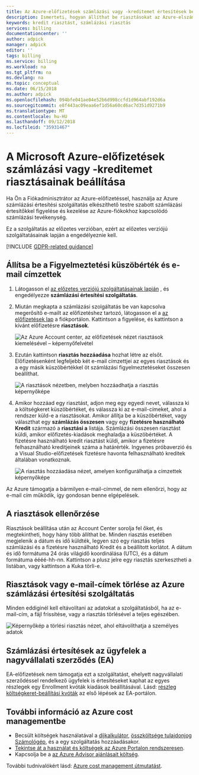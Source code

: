 ```yaml
---
title: Az Azure-előfizetések számlázási vagy -kreditemet értesítések beállítása |} A Microsoft Docs
description: Ismerteti, hogyan állíthat be riasztásokat az Azure-elszámolások a számlázási meglepetések elkerülése érdekében.
keywords: kredit riasztást, számlázási riasztás
services: billing
documentationcenter: ''
author: adpick
manager: adpick
editor: ''
tags: billing
ms.service: billing
ms.workload: na
ms.tgt_pltfrm: na
ms.devlang: na
ms.topic: conceptual
ms.date: 06/15/2018
ms.author: adpick
ms.openlocfilehash: 094bfe041ae04e52b6d998ccfd1d964abf192d6a
ms.sourcegitcommit: e8f443ac09eaa6ef1d56a60cd6ac7d351d9271b9
ms.translationtype: MT
ms.contentlocale: hu-HU
ms.lasthandoff: 09/12/2018
ms.locfileid: "35931467"
---
```

# <a name="set-up-billing-or-credit-alerts-for-your-microsoft-azure-subscriptions"></a>A Microsoft Azure-előfizetések számlázási vagy -kreditemet riasztásainak beállítása
Ha Ön a Fiókadminisztrátor az Azure-előfizetéssel, használja az Azure számlázási értesítési szolgáltatás elkészíthető testre szabott számlázási értesítőkkel figyelése és kezelése az Azure-fiókokhoz kapcsolódó számlázási tevékenység.

Ez a szolgáltatás az előzetes verzióban, ezért az előzetes verziójú szolgáltatásainak lapján a engedélyeznie kell.

[!INCLUDE [GDPR-related guidance](../../includes/gdpr-intro-sentence.md)]

## <a name="set-the-alert-threshold-and-email-recipients"></a>Állítsa be a Figyelmeztetési küszöbérték és e-mail címzettek
1. Látogasson el [az előzetes verziójú szolgáltatásainak lapján](https://account.windowsazure.com/PreviewFeatures) , és engedélyezze **számlázási értesítési szolgáltatás**.

1. Miután megkapta a számlázási szolgáltatás be van kapcsolva megerősítő e-mailt az előfizetéshez tartozó, látogasson el a [az előfizetések lap](https://account.windowsazure.com/Subscriptions) a fiókportálon. Kattintson a figyelése, és kattintson a kívánt előfizetésre **riasztások**.

    ![Az Azure Account center, az előfizetések nézet riasztások kiemelésével – képernyőfelvétel][Image1]

2. Ezután kattintson **riasztás hozzáadása** hozhat létre az elsőt. Előfizetésenként legfeljebb két e-mail címzettjei az egyes riasztások és a egy másik küszöbértékkel öt számlázási figyelmeztetéseket összesen beállíthat.

    ![A riasztások nézetben, melyben hozzáadhatja a riasztás képernyőképe][Image2]

3. Amikor hozzáad egy riasztást, adjon meg egy egyedi nevet, válassza ki a költségkeret küszöbértéket, és válassza ki az e-mail-címeket, ahol a rendszer küld-e a riasztásokat. Amikor állítja be a küszöbértéket, vagy választhat egy **számlázás összesen** vagy egy **fizetésre használható Kredit** származó a **riasztási a** listája. Számlázási összesen riasztást küldi, amikor előfizetés-kiadások meghaladja a küszöbértéket. A fizetésre használható kredit riasztást küldi, amikor a fizetésre felhasználható kreditjeinek száma a határérték. Ingyenes próbaverzió és a Visual Studio-előfizetések fizetésre havonta felhasználható kreditek általában vonatkoznak.

    ![A riasztás hozzáadása nézet, amelyen konfigurálhatja a címzettek képernyőképe][Image3]

Az Azure támogatja a bármilyen e-mail-címmel, de nem ellenőrzi, hogy az e-mail cím működik, így gondosan benne elgépelések.

## <a name="check-on-your-alerts"></a>A riasztások ellenőrzése
Riasztások beállítása után az Account Center sorolja fel őket, és megtekintheti, hogy hány több állíthat be. Minden riasztás esetében megjelenik a dátum és idő küldték, legyen szó egy riasztás teljes számlázási és a fizetésre használható Kredit és a beállított korlátot. A dátum és idő formátuma 24 órás világidő koordinálása (UTC), és a dátum formátuma éééé-hh-nn. Kattintson a plusz jelre egy riasztás szerkesztheti a listában, vagy kattintson a Kuka törli-e.

## <a name="delete-alerts-or-email-addresses-from-the-azure-billing-alert-service"></a>Riasztások vagy e-mail-címek törlése az Azure számlázási értesítési szolgáltatás
Minden eddiginél kell eltávolítani az adatokat a szolgáltatásból, ha az e-mail-cím, a fájl frissítése, vagy a riasztás törlésével a teljes egészében.

   ![Képernyőkép a törlési riasztás nézet, ahol eltávolíthatja a személyes adatok][Image4]

## <a name="billing-alerts-for-enterprise-agreement-ea-customers"></a>Számlázási értesítések az ügyfelek a nagyvállalati szerződés (EA)
EA-előfizetések nem támogatja ezt a szolgáltatást, ehelyett nagyvállalati szerződéssel rendelkező ügyfelek is értesítéseket kaphat az egyes részlegek egy Enrollment kvóták kiadások beállításával. Lásd: [részleg költségkeret-beállítási kvóták](https://ea.azure.com/helpdocs/departmentSpendingQuotas) az első lépések az EA-portálon.

## <a name="learn-more-about-azure-cost-management"></a>További információ az Azure cost managementbe
- Becsült költségek használatával a [díjkalkulátor](https://azure.microsoft.com/pricing/calculator/), [összköltsége tulajdonjog Számológép](https://aka.ms/azure-tco-calculator), és a egy szolgáltatás hozzáadásakor.
- [Tekintse át a használat és költségek az Azure Portalon rendszeresen](billing-getting-started.md#costs).
- Kapcsolja be a [az Azure Advisor ajánlásait költség](../advisor/advisor-cost-recommendations.md).

További tudnivalókért lásd: [Azure cost management útmutatást](billing-getting-started.md).

[Image1]: ./media/azure-billing-set-up-alerts/billingalert1.png 
[Image2]: ./media/azure-billing-set-up-alerts/billingalert2.png
[Image3]: ./media/azure-billing-set-up-alerts/billingalerts3.png 
[Image4]: ./media/azure-billing-set-up-alerts/AlertsDeleteScreen1.PNG
